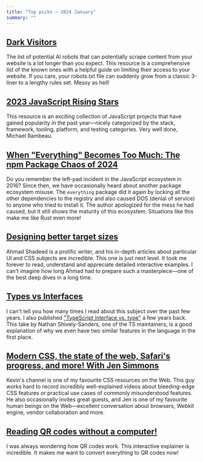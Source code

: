 ```yaml
---
title: "Top picks — 2024 January"
summary: ""
---
```


## [Dark Visitors](https://darkvisitors.com)

The list of potential AI robots that can potentially scrape content from your website is a lot longer than you expect. This resource is a comprehensive list of the known ones with a helpful guide on limiting their access to your website. If you care, your robots.txt file can suddenly grow from a classic 3-liner to a lengthy rules set. Messy as hell!

## [2023 JavaScript Rising Stars](https://risingstars.js.org/2023/en)

This resource is an exciting collection of JavaScript projects that have gained popularity in the past year—nicely categorized by the stack, framework, tooling, platform, and testing categories. Very well done, Michael Rambeau.

## [When "Everything" Becomes Too Much: The npm Package Chaos of 2024](https://socket.dev/blog/when-everything-becomes-too-much)

Do you remember the left-pad incident in the JavaScript ecosystem in 2016? Since then, we have occasionally heard about another package ecosystem misuse. The `everything` package did it again by locking all the other dependencies to the registry and also caused DOS (denial of service) to anyone who tried to install it. The author apologized for the mess he had caused, but it still shows the maturity of this ecosystem. Situations like this make me like Rust even more!

## [Designing better target sizes](https://ishadeed.com/article/target-size)

Ahmad Shadeed is a prolific writer, and his in-depth articles about particular UI and CSS subjects are incredible. This one is just next level. It took me forever to read, understand and appreciate detailed interactive examples. I can’t imagine how long Ahmad had to prepare such a masterpiece—one of the best deep dives in a long time.

## [Types vs Interfaces](https://shively-sanders.com/types-vs-interfaces.html)

I can't tell you how many times I read about this subject over the past few years. I also published ["TypeScript interface vs. type"](https://pawelgrzybek.com/typescript-interface-vs-type/) a few years back. This take by Nathan Shively-Sanders, one of the TS maintainers, is a good explanation of why we even have two similar features in the language in the first place.

## [Modern CSS, the state of the web, Safari's progress, and more! With Jen Simmons](https://youtu.be/nn3vYS_msc0)

Kevin's channel is one of my favourite CSS resources on the Web. This guy works hard to record incredibly well-explained videos about bleeding-edge CSS features or practical use cases of commonly misunderstood features. He also occasionally invites great guests, and Jen is one of my favourite human beings on the Web—excellent conversation about browsers, Webkit engine, vendor collaboration and more.

## [Reading QR codes without a computer!](https://qr.blinry.org)

I was always wondering how QR codes work. This interactive explainer is incredible. It makes me want to convert everything to QR codes now!
